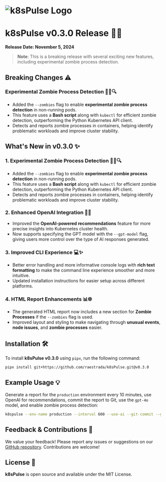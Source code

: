 # ![k8sPulse Logo](https://res.cloudinary.com/dyknhuvxt/image/upload/c_scale,w_100/v1730740391/k8spulse_axrf38.png)

# k8sPulse v0.3.0 Release 🚀✨

**Release Date: November 5, 2024**

> **Note**: This is a breaking release with several exciting new features, including experimental zombie process detection.

## Breaking Changes ⚠️

### Experimental Zombie Process Detection 🧟‍♂️🔍

- Added the `--zombies` flag to enable **experimental zombie process detection** in non-running pods.
- This feature uses a **Bash script** along with `kubectl` for efficient zombie detection, outperforming the Python Kubernetes API client.
- Detects and reports zombie processes in containers, helping identify problematic workloads and improve cluster stability.

## What's New in v0.3.0 ✨

### 1. Experimental Zombie Process Detection 🧟‍♂️🔍

- Added the `--zombies` flag to enable **experimental zombie process detection** in non-running pods.
- This feature uses a **Bash script** along with `kubectl` for efficient zombie detection, outperforming the Python Kubernetes API client.
- Detects and reports zombie processes in containers, helping identify problematic workloads and improve cluster stability.

### 2. Enhanced OpenAI Integration 🤖🧠

- Improved the **OpenAI-powered recommendations** feature for more precise insights into Kubernetes cluster health.
- Now supports specifying the GPT model with the `--gpt-model` flag, giving users more control over the type of AI responses generated.

### 3. Improved CLI Experience 💻✨

- Better error handling and more informative console logs with **rich text formatting** to make the command line experience smoother and more intuitive.
- Updated installation instructions for easier setup across different platforms.

### 4. HTML Report Enhancements 📊🌐

- The generated HTML report now includes a new section for **Zombie Processes** if the `--zombies` flag is used.
- Improved layout and styling to make navigating through **unusual events**, **node issues**, and **zombie processes** easier.

## Installation 🛠️

To install **k8sPulse v0.3.0** using `pipx`, run the following command:

```sh
pipx install git+https://github.com/raestrada/k8sPulse.git@v0.3.0
```

## Example Usage 💡

Generate a report for the `production` environment every 10 minutes, use OpenAI for recommendations, commit the report to Git, use the `gpt-4o` model, and enable zombie process detection:

```sh
k8spulse --env-name production --interval 600 --use-ai --git-commit --gpt-model got-4o --zombies
```

## Feedback & Contributions 🤝

We value your feedback! Please report any issues or suggestions on our [GitHub repository](https://github.com/raestrada/k8sPulse). Contributions are welcome!

## License 📜

**k8sPulse** is open source and available under the MIT License.
